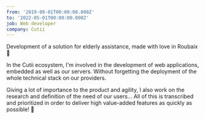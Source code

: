 ```yaml
---
from: '2019-09-01T00:00:00.000Z'
to: '2022-05-01T00:00:00.000Z'
job: Web developer
company: Cutii
---
```


Development of a solution for elderly assistance, made with love in Roubaix 🤖

In the Cutii ecosystem, I'm involved in the development of web applications, embedded as well as our servers. Without forgetting the deployment of the whole technical stack on our providers.

Giving a lot of importance to the product and agility, I also work on the research and definition of the need of our users... All of this is transcribed and prioritized in order to deliver high value-added features as quickly as possible! 🚀
